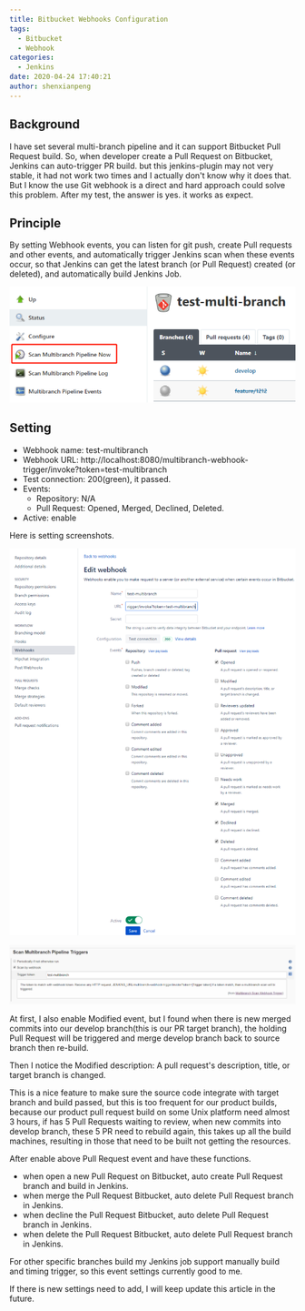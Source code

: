 ```yaml
---
title: Bitbucket Webhooks Configuration
tags:
  - Bitbucket
  - Webhook
categories:
  - Jenkins
date: 2020-04-24 17:40:21
author: shenxianpeng
---
```


## Background

I have set several multi-branch pipeline and it can support Bitbucket Pull Request build. So, when developer create a Pull Request on Bitbucket, Jenkins can auto-trigger PR build. but this jenkins-plugin may not very stable, it had not work two times and I actually don't know why it does that. But I know the use Git webhook is a direct and hard approach could solve this problem. After my test, the answer is yes. it works as expect.

<!-- more -->

## Principle

By setting Webhook events, you can listen for git push, create Pull requests and other events, and automatically trigger Jenkins scan when these events occur, so that Jenkins can get the latest branch (or Pull Request) created (or deleted), and automatically build Jenkins Job.

![Scan Multibranch Pipeline](Bitbucket-webhooks/scan-multibranch.png)

## Setting

* Webhook name: test-multibranch
* Webhook URL: http://localhost:8080/multibranch-webhook-trigger/invoke?token=test-multibranch
* Test connection: 200(green), it passed.
* Events:
  * Repository: N/A
  * Pull Request: Opened, Merged, Declined, Deleted.
* Active: enable

Here is setting screenshots.

![Bitbucket webhooks setting](Bitbucket-webhooks/webhook-setting.png)

![Jenkins multi-branch pipeline setting](Bitbucket-webhooks/jenkins-setting.png)

At first, I also enable Modified event, but I found when there is new merged commits into our develop branch(this is our PR target branch), the holding Pull Request will be triggered and merge develop branch back to source branch then re-build.

Then I notice the Modified description: A pull request's description, title, or target branch is changed.

This is a nice feature to make sure the source code integrate with target branch and build passed, but  this is too frequent for our product builds, because our product pull request build on some Unix platform need almost 3 hours, if has 5 Pull Requests waiting to review, when new commits into develop branch, these 5 PR need to rebuild again, this takes up all the build machines, resulting in those that need to be built not getting the resources.

After enable above Pull Request event and have these functions.

* when open a new Pull Request on Bitbucket, auto create Pull Request branch and build in Jenkins.
* when merge the Pull Request Bitbucket, auto delete Pull Request branch in Jenkins.
* when decline the Pull Request Bitbucket, auto delete Pull Request branch in Jenkins.
* when delete the Pull Request Bitbucket, auto delete Pull Request branch in Jenkins.

For other specific branches build my Jenkins job support manually build and timing trigger, so this event settings currently good to me.

If there is new settings need to add, I will keep update this article in the future.
